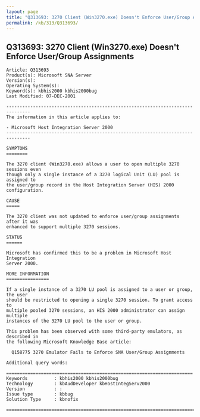 ```yaml
---
layout: page
title: "Q313693: 3270 Client (Win3270.exe) Doesn't Enforce User/Group Assignments"
permalink: /kb/313/Q313693/
---
```


## Q313693: 3270 Client (Win3270.exe) Doesn't Enforce User/Group Assignments

	Article: Q313693
	Product(s): Microsoft SNA Server
	Version(s): 
	Operating System(s): 
	Keyword(s): kbhis2000 kbhis2000bug
	Last Modified: 07-DEC-2001
	
	-------------------------------------------------------------------------------
	The information in this article applies to:
	
	- Microsoft Host Integration Server 2000 
	-------------------------------------------------------------------------------
	
	SYMPTOMS
	========
	
	The 3270 client (Win3270.exe) allows a user to open multiple 3270 sessions even
	though only a single instance of a 3270 logical Unit (LU) pool is assigned to
	the user/group record in the Host Integration Server (HIS) 2000 configuration.
	
	CAUSE
	=====
	
	The 3270 client was not updated to enforce user/group assignments after it was
	enhanced to support multiple 3270 sessions.
	
	STATUS
	======
	
	Microsoft has confirmed this to be a problem in Microsoft Host Integration
	Server 2000.
	
	MORE INFORMATION
	================
	
	If a single instance of a 3270 LU pool is assigned to a user or group, the user
	should be restricted to opening a single 3270 session. To grant access to
	multiple pooled 3270 sessions, an HIS 2000 administrator can assign multiple
	instances of the 3270 LU pool to the user or group.
	
	This problem has been observed with some third-party emulators, as described in
	the following Microsoft Knowledge Base article:
	
	  Q158775 3270 Emulator Fails to Enforce SNA User/Group Assignments
	
	Additional query words:
	
	======================================================================
	Keywords          : kbhis2000 kbhis2000bug 
	Technology        : kbAudDeveloper kbHostIntegServ2000
	Version           : :
	Issue type        : kbbug
	Solution Type     : kbnofix
	
	=============================================================================
	
